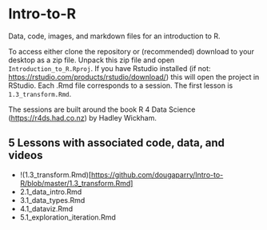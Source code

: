 # Intro-to-R
Data, code, images, and markdown files for an introduction to R.

To access either clone the repository or (recommended) download to your desktop as a zip file. Unpack this zip file and open `Introduction_to_R.Rproj`. If you have Rstudio installed (if not: https://rstudio.com/products/rstudio/download/) this will open the project in RStudio. Each .Rmd file corresponds to a session. The first lesson is `1.3_transform.Rmd`.

The sessions are built around the book R 4 Data Science (https://r4ds.had.co.nz) by Hadley Wickham.

## 5 Lessons with associated code, data, and videos

- !(1.3_transform.Rmd)[https://github.com/dougaparry/Intro-to-R/blob/master/1.3_transform.Rmd]
- 2.1_data_intro.Rmd
- 3.1_data_types.Rmd
- 4.1_dataviz.Rmd
- 5.1_exploration_iteration.Rmd


